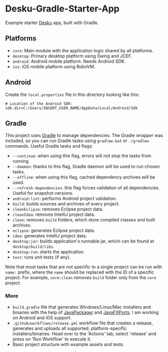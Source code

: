 # Desku-Gradle-Starter-App
Example starter [Desku](https://github.com/Osiris-Team/Desku) app, built with Gradle.

## Platforms

- `core`: Main module with the application logic shared by all platforms.
- `desktop`: Primary desktop platform using Swing and JCEF.
- `android`: Android mobile platform. Needs Android SDK.
- `ios`: iOS mobile platform using RoboVM.

## Android
Create the `local.properties` file in this directory looking like this:
```properties
# Location of the Android SDK:
sdk.dir=C:/Users/INSERT_USER_NAME/AppData/Local/Android/Sdk
```

## Gradle

This project uses [Gradle](http://gradle.org/) to manage dependencies.
The Gradle wrapper was included, so you can run Gradle tasks using `gradlew.bat` or `./gradlew` commands.
Useful Gradle tasks and flags:

- `--continue`: when using this flag, errors will not stop the tasks from running.
- `--daemon`: thanks to this flag, Gradle daemon will be used to run chosen tasks.
- `--offline`: when using this flag, cached dependency archives will be used.
- `--refresh-dependencies`: this flag forces validation of all dependencies. Useful for snapshot versions.
- `android:lint`: performs Android project validation.
- `build`: builds sources and archives of every project.
- `cleanEclipse`: removes Eclipse project data.
- `cleanIdea`: removes IntelliJ project data.
- `clean`: removes `build` folders, which store compiled classes and built archives.
- `eclipse`: generates Eclipse project data.
- `idea`: generates IntelliJ project data.
- `desktop:jar`: builds application's runnable jar, which can be found at `desktop/build/libs`.
- `desktop:run`: starts the application.
- `test`: runs unit tests (if any).

Note that most tasks that are not specific to a single project can be run with `name:` prefix, where the `name` should be replaced with the ID of a specific project.
For example, `core:clean` removes `build` folder only from the `core` project.

### More

- `build.gradle` file that generates Windows/Linux/Mac installers and binaries
  with the help of [JavaPackager](https://github.com/fvarrui/JavaPackager) and [JavaFXPorts](https://docs.gluonhq.com/javafxports/).
  I am working on Android and iOS support.
- `.github/workflows/release.yml` workflow file that creates a release, generates and uploads
  all supported, platform-specific installers/binaries. Head over to the 'Actions' tab,
  select 'release' and press on 'Run Workflow' to execute it.
- Basic project structure with example assets and tests.
